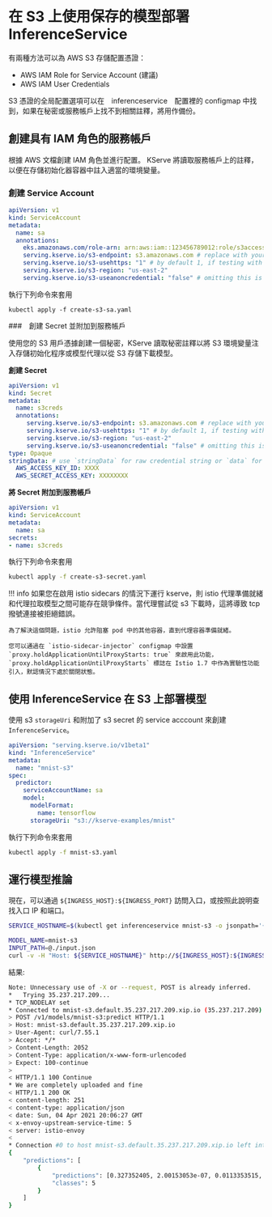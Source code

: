# 在 S3 上使用保存的模型部署 InferenceService

有兩種方法可以為 AWS S3 存儲配置憑證：

- AWS IAM Role for Service Account (建議)
- AWS IAM User Credentials

S3 憑證的全局配置選項可以在　inferenceservice　配置裡的 configmap 中找到，如果在秘密或服務帳戶上找不到相關註釋，將用作備份。

## 創建具有 IAM 角色的服務帳戶

根據 AWS 文檔創建 IAM 角色並進行配置。 KServe 將讀取服務帳戶上的註釋，以便在存儲初始化器容器中註入適當的環境變量。

### 創建 Service Account

```yaml
apiVersion: v1
kind: ServiceAccount
metadata:
  name: sa
  annotations:
    eks.amazonaws.com/role-arn: arn:aws:iam::123456789012:role/s3access # replace with your IAM role ARN
    serving.kserve.io/s3-endpoint: s3.amazonaws.com # replace with your s3 endpoint e.g minio-service.kubeflow:9000
    serving.kserve.io/s3-usehttps: "1" # by default 1, if testing with minio you can set to 0
    serving.kserve.io/s3-region: "us-east-2"
    serving.kserve.io/s3-useanoncredential: "false" # omitting this is the same as false, if true will ignore provided credential and use anonymous credentials
```

執行下列命令來套用

```
kubectl apply -f create-s3-sa.yaml
```

###　創建 Secret 並附加到服務帳戶

使用您的 S3 用戶憑據創建一個秘密，KServe 讀取秘密註釋以將 S3 環境變量注入存儲初始化程序或模型代理以從 S3 存儲下載模型。

**創建 Secret**

```yaml
apiVersion: v1
kind: Secret
metadata:
  name: s3creds
  annotations:
     serving.kserve.io/s3-endpoint: s3.amazonaws.com # replace with your s3 endpoint e.g minio-service.kubeflow:9000
     serving.kserve.io/s3-usehttps: "1" # by default 1, if testing with minio you can set to 0
     serving.kserve.io/s3-region: "us-east-2"
     serving.kserve.io/s3-useanoncredential: "false" # omitting this is the same as false, if true will ignore provided credential and use anonymous credentials
type: Opaque
stringData: # use `stringData` for raw credential string or `data` for base64 encoded string
  AWS_ACCESS_KEY_ID: XXXX
  AWS_SECRET_ACCESS_KEY: XXXXXXXX
```

**將 Secret 附加到服務帳戶**

```yaml
apiVersion: v1
kind: ServiceAccount
metadata:
  name: sa
secrets:
- name: s3creds
```

執行下列命令來套用

```bash
kubectl apply -f create-s3-secret.yaml
```

!!! info
    如果您在啟用 istio sidecars 的情況下運行 kserve，則 istio 代理準備就緒和代理拉取模型之間可能存在競爭條件。當代理嘗試從 s3 下載時，這將導致 tcp 撥號連接被拒絕錯誤。

    為了解決這個問題，istio 允許阻塞 pod 中的其他容器，直到代理容器準備就緒。

    您可以通過在 `istio-sidecar-injector` configmap 中設置 `proxy.holdApplicationUntilProxyStarts: true` 來啟用此功能，`proxy.holdApplicationUntilProxyStarts` 標誌在 Istio 1.7 中作為實驗性功能引入，默認情況下處於關閉狀態。

## 使用 InferenceService 在 S3 上部署模型

使用 s3 `storageUri` 和附加了 s3 secret 的 service acccount 來創建 `InferenceService`。

```yaml hl_lines="7" title="mnist-s3.yaml"
apiVersion: "serving.kserve.io/v1beta1"
kind: "InferenceService"
metadata:
  name: "mnist-s3"
spec:
  predictor:
    serviceAccountName: sa
    model:
      modelFormat:
        name: tensorflow
      storageUri: "s3://kserve-examples/mnist"
```

執行下列命令來套用

```bash
kubectl apply -f mnist-s3.yaml
```

## 運行模型推論

現在，可以通過 `${INGRESS_HOST}:${INGRESS_PORT}` 訪問入口，或按照此說明查找入口 IP 和端口。

```bash
SERVICE_HOSTNAME=$(kubectl get inferenceservice mnist-s3 -o jsonpath='{.status.url}' | cut -d "/" -f 3)

MODEL_NAME=mnist-s3
INPUT_PATH=@./input.json
curl -v -H "Host: ${SERVICE_HOSTNAME}" http://${INGRESS_HOST}:${INGRESS_PORT}/v1/models/$MODEL_NAME:predict -d $INPUT_PATH
```

結果:

```bash
Note: Unnecessary use of -X or --request, POST is already inferred.
*   Trying 35.237.217.209...
* TCP_NODELAY set
* Connected to mnist-s3.default.35.237.217.209.xip.io (35.237.217.209) port 80 (#0)
> POST /v1/models/mnist-s3:predict HTTP/1.1
> Host: mnist-s3.default.35.237.217.209.xip.io
> User-Agent: curl/7.55.1
> Accept: */*
> Content-Length: 2052
> Content-Type: application/x-www-form-urlencoded
> Expect: 100-continue
>
< HTTP/1.1 100 Continue
* We are completely uploaded and fine
< HTTP/1.1 200 OK
< content-length: 251
< content-type: application/json
< date: Sun, 04 Apr 2021 20:06:27 GMT
< x-envoy-upstream-service-time: 5
< server: istio-envoy
<
* Connection #0 to host mnist-s3.default.35.237.217.209.xip.io left intact
{
    "predictions": [
        {
            "predictions": [0.327352405, 2.00153053e-07, 0.0113353515, 0.203903764, 3.62863029e-05, 0.416683704, 0.000281196437, 8.36911859e-05, 0.0403052084, 1.82206513e-05],
            "classes": 5
        }
    ]
}
```
